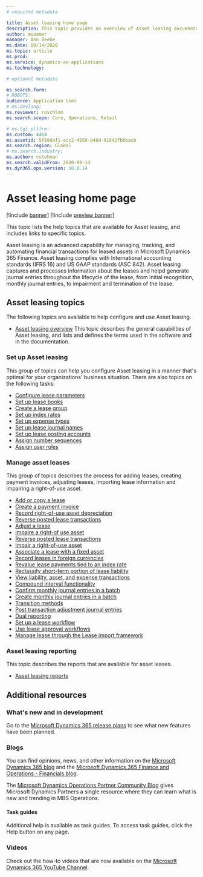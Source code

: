 ```yaml
---
# required metadata

title: Asset leasing home page
description: This topic provides an overview of Asset leasing documentation, and links to specific topics.
author: moaamer
manager: Ann Beebe
ms.date: 09/14/2020
ms.topic: article
ms.prod: 
ms.service: dynamics-ax-applications
ms.technology: 

# optional metadata

ms.search.form: 
# ROBOTS: 
audience: Application User
# ms.devlang: 
ms.reviewer: roschlom
ms.search.scope: Core, Operations, Retail

# ms.tgt_pltfrm: 
ms.custom: 4464
ms.assetid: 5f89daf1-acc2-4959-b48d-91542fb6bacb
ms.search.region: Global
# ms.search.industry: 
ms.author: vstehman
ms.search.validFrom: 2020-09-14
ms.dyn365.ops.version: 10.0.14
---
```


# Asset leasing home page

[!include [banner](../includes/banner.md)]
[!include [preview banner](../includes/preview-banner.md)]

This topic lists the help topics that are available for Asset leasing, and includes links to specific topics. 

Asset leasing is an advanced capability for managing, tracking, and automating financial transactions for leased assets in Microsoft Dynamics 365 Finance. Asset leasing complies with International accounting standards (IFRS 16) and US GAAP standards (ASC 842). Asset leasing captures and processes information about the leases and helpd generate journal entries throughout the lifecycle of the lease, from initial recognition, monthly journal entries, to impairment and termination of the lease.  

## Asset leasing topics
The following topics are available to help configure and use Asset leasing. 

 - [Asset leasing overview](asset-leasing-overview.md) This topic describes the general capabilities of Asset leasing, and lists and defines the terms used in the software and in the documentation.
 
 ### Set up Asset leasing
 This group of topics can help you configure Asset leasing in a manner that's optimal for your organizations' business situation. There are also topics on the following tasks: 
  
  - [Configure lease parameters](config-lease-parameters.md) 
  - [Set up lease books](set-up-lease-books.md)
  - [Create a lease group](create-lease-group.md)
  - [Set up index rates](set-up-index-rate-types.md)
  - [Set up expense types](set-up-expense-types.md)
  - [Set up lease journal names](set-up-lease-journal-names.md)
  - [Set up lease posting accounts](set-up-lease-posting-accts.md)
  - [Assign number sequences](leasing-number-sequences.md)
  - [Assign user roles](lease-user-roles.md)

### Manage asset leases
This group of topics describes the process for adding leases, creating payment invoices, adjusting leases, importing lease information and impairing a right-of-use asset. 

 - [Add or copy a lease](add-lease.md)
 - [Create a payment invoice](create-payment-invoice.md)
 - [Record right-of-use asset depreciation](record-rou-asset-depreciation.md)
 - [Reverse posted lease transactions](reverse-posted-lease-trans.md)
 - [Adjust a lease](adjust-lease.md)
 - [Impaire a right-of use asset](impair-rou-asset.md)
 - [Reverse posted lease transactions](reverse-posted-lease-trans.md)
 - [Impair a right-of-use asset](impair-rou-asset.md)
 - [Associate a lease with a fixed asset](associate-lease-with-fixed-asset.md)
 - [Record leases in foreign currencies](record-leases-foreign-currency.md)
 - [Revalue lease payments tied to an index rate](revalue-payments-tied-2-index-rate.md)
 - [Reclassify short-term portion of lease liability](reclassify-st-lease-liability.md)
 - [View liability, asset, and expense transactions](view-asset-transactions.md)
 - [Compound interval functionality](compound-interval-functionality.md)
 - [Confirm monthly journal entries in a batch](confirm-payment-schedules-in-batch.md)
 - [Create monthly journal entries in a batch](create-monthly-journals-batch.md)
 - [Transition methods](transition-methods.md)
 - [Post transaction adjustment journal entries](post-transition-adjustment-entries.md)
 - [Dual reporting](dual-reporting.md)
 - [Set up a lease workflow](set-up-lease-wrkflw.md)
 - [Use lease approval workflows](use-create-lease-wrkflw.md)
 - [Manage lease through the Lease import framework](manage-leases-thru-imprt-framewrk.md)
 
### Asset leasing reporting
This topic describes the reports that are available for asset leases. 

 - [Asset leasing reports](asset-leasing-rprts.md)
 

## Additional resources

### What's new and in development

Go to the [Microsoft Dynamics 365 release plans](https://go.microsoft.com/fwlink/?linkid=2010158) to see what new features have been planned. 

### Blogs

You can find opinions, news, and other information on the [Microsoft Dynamics 365 blog](https://community.dynamics.com/b/msftdynamicsblog?c=Enterprise) and the [Microsoft Dynamics 365 Finance and Operations - Financials blog](https://community.dynamics.com/365/financeandoperations/b/financials).

The [Microsoft Dynamics Operations Partner Community Blog](https://community.dynamics.com/partner/b/operationspartnercommunityblog) gives Microsoft Dynamics Partners a single resource where they can learn what is new and trending in MBS Operations.

#### Task guides
Additional help is available as task guides. To access task guides, click the Help button on any page.

### Videos

Check out the how-to videos that are now available on the 
[Microsoft Dynamics 365 YouTube Channel](https://www.youtube.com/channel/UCJGCg4rB3QSs8y_1FquelBQ).


